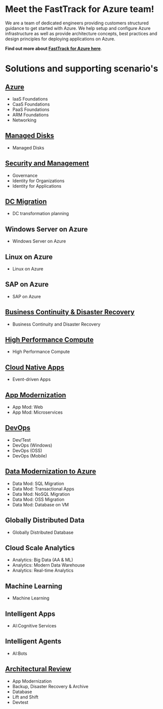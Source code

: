 # Meet the FastTrack for Azure team!
We are a team of dedicated engineers providing customers structured guidance to get started with Azure. We help setup and configure Azure infrastructure as well as provide architecture concepts, best practices and design principles for deploying applications on Azure.

**Find out more about [FastTrack for Azure here](https://azure.com/fasttrack)**.


# Solutions and supporting scenario's

## [Azure](https://github.com/Azure/fta-azurefoundations)
* IaaS Foundations
* CaaS Foundations
* PaaS Foundations
* ARM Foundations
* Networking

## [Managed Disks](https://github.com/Azure/fta-manageddisks)
* Managed Disks

## [Security and Management](https://github.com/Azure/fta-securityandmanagement)
* Governance
* Identity for Organizations
* Identity for Applications

## [DC Migration](https://github.com/Azure/fta-dcmigration)
* DC transformation planning

## Windows Server on Azure
[//]:(https://github.com/Azure/fta-windowsserveronazure)
* Windows Server on Azure

## Linux on Azure
[//]:(https://github.com/Azure/fta-linuxonazure)
* Linux on Azure

## SAP on Azure
[//]:(https://github.com/Azure/fta-saponazure)
* SAP on Azure

## [Business Continuity & Disaster Recovery](https://github.com/Azure/fta-backuparchivedr)
* Business Continuity and Disaster Recovery

## [High Performance Compute](https://github.com/Azure/fta-hpc)
* High Performance Compute

## [Cloud Native Apps](https://github.com/Azure/fta-customerfacingapps)
* Event-driven Apps

## [App Modernization](https://github.com/Azure/fta-internalbusinessapps)
* App Mod: Web
* App Mod: Microservices

## [DevOps](https://github.com/Azure/fta-devops)
* Dev/Test
* DevOps (Windows)
* DevOps (OSS)
* DevOps (Mobile)

## [Data Modernization to Azure](https://github.com/Azure/fta-dataplatform)
* Data Mod: SQL Migration
* Data Mod: Transactional Apps
* Data Mod: NoSQL Migration
* Data Mod: OSS Migration
* Data Mod: Database on VM 

## Globally Distributed Data
[//]:(https://github.com/Azure/fta-globallydistributeddata)
* Globally Distributed Database

## Cloud Scale Analytics
[//]:(https://github.com/Azure/fta-cloudscaleanalytics)
* Analytics: Big Data (AA & ML)
* Analytics: Modern Data Warehouse
* Analytics: Real-time Analytics

## Machine Learning
[//]:(https://github.com/Azure/fta-machinelearning)
* Machine Learning

## Intelligent Apps
[//]:(https://github.com/Azure/fta-intelligentapps)
* AI:Cognitive Services

## Intelligent Agents
[//]:(https://github.com/Azure/fta-intelligentagents)
* AI:Bots

## [Architectural Review](https://github.com/Azure/fta-architecturalreview)
* App Modernization
* Backup, Disaster Recovery & Archive
* Database
* Lift and Shift
* Devtest
